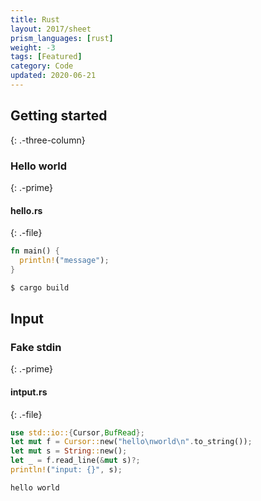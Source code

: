```yaml
---
title: Rust
layout: 2017/sheet
prism_languages: [rust]
weight: -3
tags: [Featured]
category: Code
updated: 2020-06-21
---
```


## Getting started
{: .-three-column}

### Hello world
{: .-prime}

#### hello.rs
{: .-file}

```rust
fn main() {
  println!("message");
}
```

```bash
$ cargo build
```

## Input

### Fake stdin
{: .-prime}

#### intput.rs
{: .-file}
```rs
use std::io::{Cursor,BufRead};
let mut f = Cursor::new("hello\nworld\n".to_string());
let mut s = String::new();
let _ = f.read_line(&mut s)?;
println!("input: {}", s);
```

```
hello world

```

